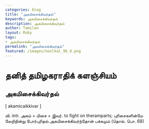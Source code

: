 ```yaml
---  
categories: blog  
title: "அகமிசைக்கிவர்தல்"
keywords: அகமிசைக்கிவர்தல்  
description: அகமிசைக்கிவர்தல்
author: Tamilan  
layout: Ruby  
tags:     
- அகமிசைக்கிவர்தல்
permalink: "அகமிசைக்கிவர்தல்"  
featured: /images/noolkal_96_6.png  
--- 
```

# தனித் தமிழகராதிக் களஞ்சியம்
## அகமிசைக்கிவர்தல்

[ akamicaikkivar ]  
  
வி. intr. அகம் + மிசை + இவர். to fight on theramparts; புரிசைகளின்மே லேறிநின்று போர்புரிதல்.அகமிசைக்கிவர்ந்தோன் பக்கமும் (தொல். பொ. 68)